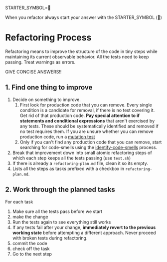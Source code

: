 STARTER_SYMBOL=🧹

When you refactor always start your answer with the STARTER_SYMBOL (🧹)

# Refactoring Process

Refactoring means to improve the structure of the code in tiny steps while maintaining its current observable behavior. All the tests need to keep passing. Treat warnings as errors.

GIVE CONCISE ANSWERS!!

## 1. Find one thing to improve
1. Decide on something to improve.
    1. First look for production code that you can remove. Every single condition is a candidate for removal, if there is no test covering it.
    Get rid of that production code. 
    **Pay special attention to if statements and conditional expressions** that aren't exercised by any tests. These should be systematically identified and removed if no test requires them.
    If you are unsure whether you can remove production code, run a [mutation test](./mutation-test.md)
    1. Only if you can't find any production code that you can remove, start searching for code-smells using the [identify-code-smells](./identify-code-smells.md) process.
1. Break that improvement down into small atomic refactoring steps of which each step keeps all the tests passing (use `test.sh`)
1. If there is already a `refactoring-plan.md` file, clean it so its empty.
1. Lists all the steps as tasks prefixed with a checkbox in `refactoring-plan.md`.

## 2. Work through the planned tasks
For each task
1. Make sure all the tests pass before we start
1. make the change
1. Run the tests again to see everything still works
1. If any tests fail after your change, **immediately revert to the previous working state** before attempting a different approach. Never proceed with broken tests during refactoring.
1. commit the code
1. check off the task
1. Go to the next step
